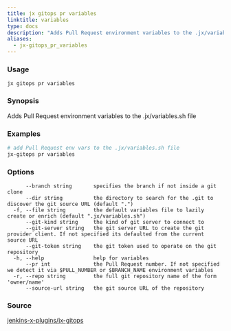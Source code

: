 ```yaml
---
title: jx gitops pr variables
linktitle: variables
type: docs
description: "Adds Pull Request environment variables to the .jx/variables.sh file ***Aliases**: var,variable*"
aliases:
  - jx-gitops_pr_variables
---
```


### Usage

```
jx gitops pr variables
```

### Synopsis

Adds Pull Request environment variables to the .jx/variables.sh file

### Examples

  ```bash
  # add Pull Request env vars to the .jx/variables.sh file
  jx-gitops pr variables

  ```
### Options

```
      --branch string       specifies the branch if not inside a git clone
      --dir string          the directory to search for the .git to discover the git source URL (default ".")
  -f, --file string         the default variables file to lazily create or enrich (default ".jx/variables.sh")
      --git-kind string     the kind of git server to connect to
      --git-server string   the git server URL to create the git provider client. If not specified its defaulted from the current source URL
      --git-token string    the git token used to operate on the git repository
  -h, --help                help for variables
      --pr int              the Pull Request number. If not specified we detect it via $PULL_NUMBER or $BRANCH_NAME environment variables
  -r, --repo string         the full git repository name of the form 'owner/name'
      --source-url string   the git source URL of the repository
```



### Source

[jenkins-x-plugins/jx-gitops](https://github.com/jenkins-x-plugins/jx-gitops)
